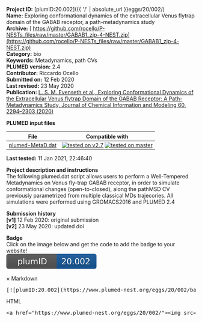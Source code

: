 **Project ID:** [plumID:20.002]({{ '/' | absolute_url }}eggs/20/002/)  
**Name:**  Exploring conformational dynamics of the extracellular Venus flytrap domain of the GABAB receptor, a path-metadynamics study  
**Archive:** [ https://github.com/rocello/P-NESTs_files/raw/master/GABAB1_zip-4-NEST.zip](https://github.com/rocello/P-NESTs_files/raw/master/GABAB1_zip-4-NEST.zip)  
**Category:**  bio  
**Keywords:**  Metadynamics, path CVs  
**PLUMED version:**  2.4  
**Contributor:**  Riccardo Ocello  
**Submitted on:** 12 Feb 2020  
**Last revised:** 23 May 2020  
**Publication:** [L. S. M. Evenseth et al., Exploring Conformational Dynamics of the Extracellular Venus flytrap Domain of the GABAB Receptor: A Path-Metadynamics Study, Journal of Chemical Information and Modeling 60, 2294–2303 (2020)](http://dx.doi.org/10.1021/acs.jcim.0c00163)  
  
**PLUMED input files**  
  
| File     | Compatible with |  
|:--------:|:--------:|  
| [plumed-MetaD.dat](./data/plumed-MetaD.dat.md) |  [![tested on v2.7](https://img.shields.io/badge/v2.7-passing-green.svg)](data/plumed-MetaD.dat.plumed.stderr) [![tested on master](https://img.shields.io/badge/master-passing-green.svg)](data/plumed-MetaD.dat.plumed_master.stderr) |  
  
**Last tested:**  11 Jan 2021, 22:46:40
  
**Project description and instructions**  
The following plumed.dat script allows users to perform a Well-Tempered Metadynamics on Venus fly-trap GABAB receptor, in order to simulate conformational changes (open-to-closed), along the pathMSD CV previously parametrized from multiple classical MDs trajecories. All simulations were performed using GROMACS2016 and PLUMED 2.4 

  
**Submission history**  
**[v1]** 12 Feb 2020: original submission  
**[v2]** 23 May 2020: updated doi  
  
**Badge**  
Click on the image below and get the code to add the badge to your website!  
<img src="./badge.svg" alt="plumeDnest:20.002" id="myBtn" class="badge">
<div id="myModal" class="modal">
  <div class="modal-content">
    <span class="close">&times;</span>
    Markdown<pre>[![plumID:20.002](https://www.plumed-nest.org/eggs/20/002/badge.svg)](https://www.plumed-nest.org/eggs/20/002/)</pre>
    HTML<pre>&lt;a href="https://www.plumed-nest.org/eggs/20/002/"&gt;&lt;img src="https://www.plumed-nest.org/eggs/20/002/badge.svg" alt="plumID:20.002"&gt;&lt;/a&gt;</pre>
  </div>
</div>
